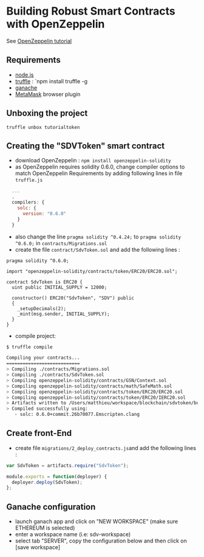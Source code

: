 # Building Robust Smart Contracts with OpenZeppelin

See [OpenZeppelin tutorial](https://www.trufflesuite.com/tutorials/robust-smart-contracts-with-openzeppelin)

## Requirements
- [node.js](https://nodejs.org)
- [truffle](https://www.trufflesuite.com/truffle) : `npm install truffle -g
- [ganache](https://www.trufflesuite.com/ganache)
- [MetaMask](https://metamask.io/) browser plugin

## Unboxing the project

`truffle unbox tutorialtoken`

## Creating the "SDVToken" smart contract

- download OpenZeppelin : `npm install openzeppelin-solidity`
- as OpenZeppelin requires solidity 0.6.0, change compiler options to match OpenZeppelin Requirements by adding following lines in file `truffle.js`
```js
  ...
  ,
  compilers: {
    solc: {
      version: "0.6.0"  
    }
  }
```
- also change the line `pragma solidity ^0.4.24;` to `pragma solidity ^0.6.0;` in `contracts/Migrations.sol`
- create the file `contract/SdvToken.sol` and add the following lines :

```solidity
pragma solidity ^0.6.0;

import "openzeppelin-solidity/contracts/token/ERC20/ERC20.sol";

contract SdvToken is ERC20 {
  uint public INITIAL_SUPPLY = 12000;

  constructor() ERC20("SdvToken", "SDV") public
  {
    _setupDecimals(2);
    _mint(msg.sender, INITIAL_SUPPLY);
  }
}
```
- compile project:

```bash
$ truffle compile

Compiling your contracts...
===========================
> Compiling ./contracts/Migrations.sol
> Compiling ./contracts/SdvToken.sol
> Compiling openzeppelin-solidity/contracts/GSN/Context.sol
> Compiling openzeppelin-solidity/contracts/math/SafeMath.sol
> Compiling openzeppelin-solidity/contracts/token/ERC20/ERC20.sol
> Compiling openzeppelin-solidity/contracts/token/ERC20/IERC20.sol
> Artifacts written to /Users/matthieu/workspace/blockchain/sdvtoken/build/contracts
> Compiled successfully using:
   - solc: 0.6.0+commit.26b70077.Emscripten.clang
```

## Create front-End

- create file `migrations/2_deploy_contracts.js`and add the following lines :

```js
var SdvToken = artifacts.require("SdvToken");

module.exports = function(deployer) {
  deployer.deploy(SdvToken);
};
```


## Ganache configuration

- launch ganach app and click on "NEW WORKSPACE" (make sure ETHEREUM is selected)
- enter a workspace name (i.e: sdv-workspace)
- select tab "SERVER", copy the configuration below and then click on [save workspace]
[](https://github.com/matthieuaudemard/SdvToken/blob/master/img/ganache-config-server.png)
